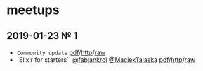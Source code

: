 # meetups

## 2019-01-23 № 1

- `Community update` [pdf](./2019-01-23/community-update.pdf)/[http](https://elixir-wroclaw.github.io/elixir-community/)/[raw](https://github.com/elixir-wroclaw/elixir-intro)
- `Elixir for starters`` [@fabiankrol](https://github.com/fabiankrol) [@MaciekTalaska](https://github.com/maciektalaska) [pdf](./2019-01-23/elixir-for-starters.pdf)/[http](https://elixir-wroclaw.github.io/elixir-intro/)/[raw](https://github.com/elixir-wroclaw/elixir-intro/tree/2019-01-23-no-1)
